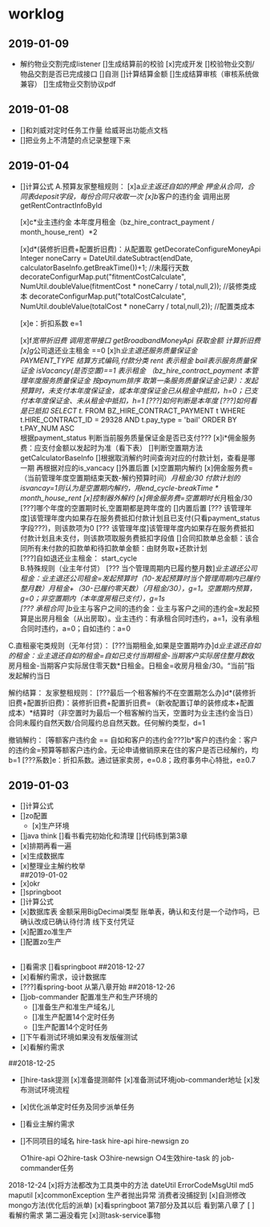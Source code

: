 # worklog
## 2019-01-09
* 解约物业交割完成listener
    []生成结算前的校验
      [x]完成开发
      []校验物业交割/物品交割是否已完成接口
      []自测
    []计算结算金额
    []生成结算审核（审核系统做兼容）
    []生成物业交割协议pdf
## 2019-01-08
* []和刘威对定时任务工作量
     给威哥出功能点文档
* []把业务上不清楚的点记录整理下来
     
## 2019-01-04
* []计算公式
A.预算友家整租规则：
     [x]a*业主返还自如的押金 
         押金从合同，合同表deposit字段，每份合同只收取一次
     [x]b*客户的违约金  调用出房getRentContractInfoById
         
     [x]c*业主违约金  本年度月租金（bz_hire_contract_payment / month_house_rent）*2 
     
     [x]d*(装修折旧费+配置折旧费)：从配置取  getDecorateConfigureMoneyApi
          Integer noneCarry = DateUtil.dateSubtract(endDate, calculatorBaseInfo.getBreakTime())+1;  //未履行天数
          decorateConfigurMap.put("fitmentCostCalculate", NumUtil.doubleValue(fitmentCost * noneCarry / total,null,2));    //装修类成本
          decorateConfigurMap.put("totalCostCalculate", NumUtil.doubleValue(totalCost * noneCarry / total,null,2));        //配置类成本
          
     [x]e：折扣系数   e=1
     
     [x]f*宽带折旧费
          调用宽带接口  getBroadbandMoneyApi 获取金额 计算折旧费
     [x]g*公司退还业主租金
          ==0
     [x]h*业主退还服务质量保证金  
          PAYMENT_TYPE 结算方式编码,付款分类 rent 表示租金  bail表示服务质量保证金  isVacancy(是否空置)==1 表示租金 
          （bz_hire_contract_payment 本管理年度服务质量保证金 按paynum排序 取第一条服务质量保证金记录）：发起预算时，未支付本年度保证金，或本年度保证金已从租金中抵扣，h=0；已支付本年度保证金、未从租金中抵扣，h=1
          [???]如何判断是本年度
          [???]如何看是已抵扣
             SELECT  t.* FROM  BZ_HIRE_CONTRACT_PAYMENT  t  WHERE t.HIRE_CONTRACT_ID = 29328 AND t.pay_type = 'bail'  ORDER BY  t.PAY_NUM ASC   
             根据payment_status 判断当前服务质量保证金是否已支付???
     [x]i*佣金服务费：应支付金额以发起时为准（看下表）
         []判断空置期方法 getCalculatorBaseInfo
         []根据取消解约时间查询对应的付款计划，查看是哪一期 再根据对应的is_vancacy
         []外置后置
           [x]空置期内解约
              [x]佣金服务费=（当前管理年度空置期结束天数-解约预算时间）*月租金/30    付款计划的isvancay=1则认为是空置期内解约，用end_cycle-breakTime * month_house_rent
           [x]控制器外解约
              [x]佣金服务费=空置期时长*月租金/30
                [???]哪个年度的空置期时长,空置期都是跨年度的
         []内置后置
           [??? 该管理年度]该管理年度内如果存在服务费抵扣付款计划且已支付(只看payment_status字段???)，则该款项为0
           [??? 该管理年度]该管理年度内如果存在服务费抵扣付款计划且未支付，则该款项取服务费抵扣字段值
         []合同扣款单总金额：该合同所有未付款的扣款单和待扣款单金额：由财务取+还款计划   
     [???]自如退还业主租金：
     start_cycle    
B.特殊规则（业主年付贷）
     [??? 当个管理周期内已履约整月数]*业主退还公司租金：业主退还公司租金=发起预算时（10-发起预算时当个管理周期内已履约整月数）*月租金+（30-已履约零天数）*（月租金/30），g=1。空置期内预算，g=0；非空置期内（本年度房租已支付），g=1s              
     [??? 承租合同 ]b*业主与客户之间的违约金：业主与客户之间的违约金=发起预算是出房月租金（从出房取）。业主违约：有承租合同时违约，a=1，没有承租合同时违约，a=0；自如违约：a=0

C.直租豪宅类规则（无年付贷）：
     [???当期租金,如果是空置期咋办]d*业主退还自如的租金：业主退还自如的租金=自如已支付当期租金-当期客户实际居住整月数*收房月租金-当期客户实际居住零天数*日租金。日租金=收房月租金/30。“当前”指发起解约当日
 
解约结算：
     友家整租规则：
     [???最后一个租客解约不在空置期怎么办]d*(装修折旧费+配置折旧费)：装修折旧费+配置折旧费=（新收配置订单的装修成本+配置成本）*结算时（非空置时为最后一个租客解约当天，空置时为业主违约金当日）合同未履约自然天数/合同履约总自然天数。任何解约类型，d=1        


撤销解约：
     [等额客户违约金  == 自如和客户的违约金???]b*客户的违约金：客户的违约金=预算等额客户违约金。无论申请撤销原来在住的客户是否已经解约，均b=1
     [???系数]e：折扣系数。通过链家卖房，e=0.8；政府事务中心特批，e≥0.7
     
          
## 2019-01-03
* []计算公式
* []zo配置
    * [x]生产环境
* []java think 
    []看书看完初始化和清理
    []代码练到第3章
* [x]排期再看一遍  
* [x]生成数据库
* [x]整理业主解约枚举  
##2019-01-02
* [x]okr
* []springboot
* []计算公式
* [x]数据库表
     金额采用BigDecimal类型
     账单表，确认和支付是一个动作吗，已确认改成已确认待付清
     线下支付凭证
* [x]配置zo准生产
* []配置zo生产    
##
* []看需求
  []看springboot
##2018-12-27
* [x]看解约需求，设计数据库
* [???]看spring-boot 从第八章开始
##2018-12-26
* []job-commander 配置准生产和生产环境的
   * []准备生产和准生产域名儿
   * []准生产配置14个定时任务
   * []生产配置14个定时任务
* []下午看测试环境如果没有发版催测试
* [x]看解约需求   

##2018-12-25
* []hire-task提测
  [x]准备提测邮件
  [x]准备测试环境job-commander地址
  [x]发布测试环境流程
* [x]优化派单定时任务及同步派单任务  
* []看业主解约需求  
* []不同项目的域名
   hire-task
   hire-api
   hire-newsign
   zo
   
   ○1hire-api 
   ○2hire-task
   ○3hire-newsign
   ○4生效hire-task 的 job-commander任务

    


2018-12-24
[x]将方法都改为工具类中的方法
dateUtil  ErrorCodeMsgUtil  md5 maputil
[x]commonException  生产者抛出异常      消费者没捕捉到
[x]自测修改mongo方法(优化后的派单)
[x]看springboot  第7部分及其以后 看到第八章了
[ ]看解约需求    第二遍没看完
[x]测task-service事物 
